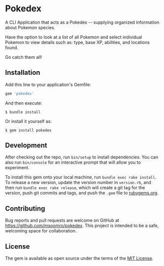 # Pokedex

A CLI Application that acts as a Pokedex -- supplying organized information about Pokemon species.

Have the option to look at a list of all Pokemon and select individual Pokemon to view details such as: type, base XP, abilities, and locations found.

Go catch them all!

## Installation

Add this line to your application's Gemfile:

```ruby
gem 'pokedex'
```

And then execute:

    $ bundle install

Or install it yourself as:

    $ gem install pokedex

## Development

After checking out the repo, run `bin/setup` to install dependencies. You can also run `bin/console` for an interactive prompt that will allow you to experiment.

To install this gem onto your local machine, run `bundle exec rake install`. To release a new version, update the version number in `version.rb`, and then run `bundle exec rake release`, which will create a git tag for the version, push git commits and tags, and push the `.gem` file to [rubygems.org](https://rubygems.org).

## Contributing

Bug reports and pull requests are welcome on GitHub at https://github.com/msoomro/pokedex. This project is intended to be a safe, welcoming space for collaboration.


## License

The gem is available as open source under the terms of the [MIT License](https://opensource.org/licenses/MIT).

